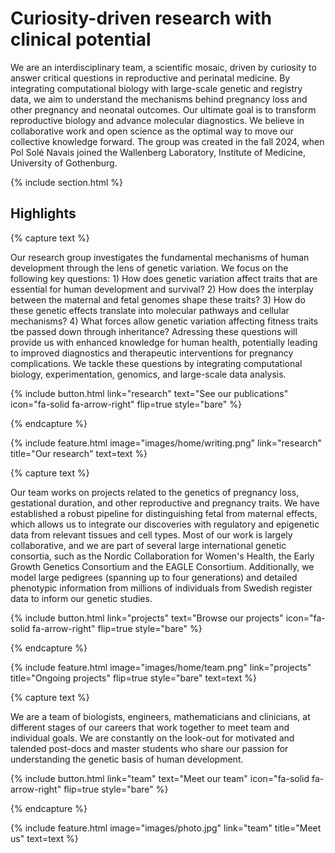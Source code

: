 ---
---

# Curiosity-driven research with clinical potential     

We are an interdisciplinary team, a scientific mosaic, driven by curiosity to answer critical questions in reproductive and perinatal medicine. By integrating computational biology with large-scale genetic and registry data, we aim to understand the mechanisms behind pregnancy loss and other pregnancy and neonatal outcomes. Our ultimate goal is to transform reproductive biology and advance molecular diagnostics. We believe in collaborative work and open science as the optimal way to move our collective knowledge forward. The group was created in the fall 2024, when Pol Solé Navais joined the Wallenberg Laboratory, Institute of Medicine, University of Gothenburg.

{% include section.html %}

## Highlights  

{% capture text %}

Our research group investigates the fundamental mechanisms of human development through the lens of genetic variation. We focus on the following key questions: 1) How does genetic variation affect traits that are essential for human development and survival? 2) How does the interplay between the maternal and fetal genomes shape these traits? 3) How do these genetic effects translate into molecular pathways and cellular mechanisms? 4) What forces allow genetic variation affecting fitness traits tbe passed down through inheritance? Adressing these questions will provide us with enhanced knowledge for human health, potentially leading to improved diagnostics and therapeutic interventions for pregnancy complications. We tackle these questions by integrating computational biology, experimentation, genomics, and large-scale data analysis.  

{%
  include button.html
  link="research"
  text="See our publications"
  icon="fa-solid fa-arrow-right"
  flip=true
  style="bare"
%}

{% endcapture %}

{%
  include feature.html
  image="images/home/writing.png"
  link="research"
  title="Our research"
  text=text
%}

{% capture text %}

Our team works on projects related to the genetics of pregnancy loss, gestational duration, and other reproductive and pregnancy traits. We have established a robust pipeline for distinguishing fetal from maternal effects, which allows us to integrate our discoveries with regulatory and epigenetic data from relevant tissues and cell types. Most of our work is largely collaborative, and we are part of several large international genetic consortia, such as the Nordic Collaboration for Women's Health, the Early Growth Genetics Consortium and the EAGLE Consortium. Additionally, we model large pedigrees (spanning up to four generations) and detailed phenotypic information from millions of individuals from Swedish register data to inform our genetic studies.  

{%
  include button.html
  link="projects"
  text="Browse our projects"
  icon="fa-solid fa-arrow-right"
  flip=true
  style="bare"
%}

{% endcapture %}

{%
  include feature.html
  image="images/home/team.png"
  link="projects"
  title="Ongoing projects"
  flip=true
  style="bare"
  text=text
%}

{% capture text %}

We are a team of biologists, engineers, mathematicians and clinicians, at different stages of our careers that work together to meet team and individual goals. We are constantly on the look-out for motivated and talended post-docs and master students who share our passion for understanding the genetic basis of human development.   

{%
  include button.html
  link="team"
  text="Meet our team"
  icon="fa-solid fa-arrow-right"
  flip=true
  style="bare"
%}

{% endcapture %}

{%
  include feature.html
  image="images/photo.jpg"
  link="team"
  title="Meet us"
  text=text
%}
